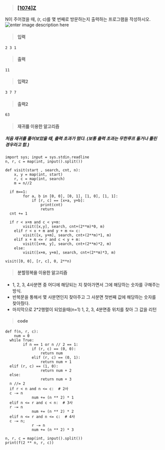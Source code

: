 > ### [[1074]Z](https://www.acmicpc.net/problem/1074)
N이 주어졌을 때, (r, c)를 몇 번째로 방문하는지 출력하는 프로그램을 작성하시오.
![enter image description here](https://www.acmicpc.net/upload/201003/z2.JPG)
> #### 입력
	2 3 1
> #### 출력
	11
> #### 입력2
	3 7 7
> #### 출력2
	63
> #### 재귀를 이용한 알고리즘
##### 처음 재귀를 풀어보았을 때, 출력 초과가 떴다. (보통 출력 초과는 무한루프 돌거나 틀린 경우라고 함.)
	import sys; input = sys.stdin.readline  
	n, r, c = map(int, input().split())  
	  
	def visit(start , search, cnt, n):  
	    x, y = map(int, start)  
	    r, c = map(int, search)  
	    m = n//2  
	  
	  if m==1:  
	        for a, b in [0, 0], [0, 1], [1, 0], [1, 1]:  
	            if [r, c] == [x+a, y+b]:  
	                print(cnt)  
	                return  
	  cnt += 1  
	  
	  if r < x+m and c < y+m:  
	        visit([x,y], search, cnt+(2**m)*0, m)  
	    elif r < x + m and y + m <= c:  
	        visit([x, y+m], search, cnt+(2**m)*1, m)  
	    elif x + m <= r and c < y + m:  
	        visit([x+m, y], search, cnt+(2**m)*2, m)  
	    else:  
	        visit([x+m, y+m], search, cnt+(2**m)*3, m)  
	  
	visit([0, 0], [r, c], 0, 2**n)
> #### 분할정복을 이용한 알고리즘
* 1, 2, 3, 4사분면 중 어디에 해당되는 지 찾아가면서 그에 해당하는 숫자를 구해주는 방식.
* 반복문을 통해서 몇 사분면인지 찾아주고 그 사분면 첫번째 값에 해당하는 숫자를 찾아줬다.
* 마지막으로 2*2행렬이 되었을때(n=1) 1, 2, 3, 4분면중 위치를 찾아 그 값을 리턴 
> #### code
	def f(n, r, c):  
	    num = 0  
	  while True:  
	        if n == 1 or n // 2 == 1:  
	            if (r, c) == (0, 0):  
	                return num  
	            elif (r, c) == (0, 1):  
	                return num + 1  
	  elif (r, c) == (1, 0):  
	                return num + 2  
	  else:  
	                return num + 3  
	  n //= 2  
	  if r < n and n <= c:  # 2사  
	  c -= n  
	            num += (n ** 2) * 1  
	  elif n <= r and c < n:  # 3사  
	  r -= n  
	            num += (n ** 2) * 2  
	  elif n <= r and n <= c:  # 4사  
	  c -= n;  
	            r -= n  
	            num += (n ** 2) * 3  
	  
	n, r, c = map(int, input().split())  
	print(f(2 ** n, r, c))